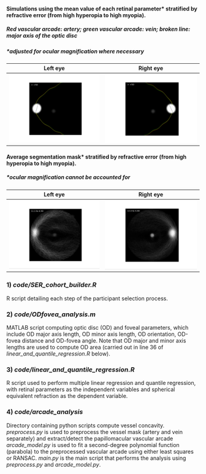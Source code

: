 #### Simulations using the mean value of each retinal parameter* stratified by refractive error (from high hyperopia to high myopia). 
##### *Red vascular arcade: artery; green vascular arcade: vein; broken line: major axis of the optic disc*
##### *adjusted for ocular magnification where necessary
Left eye |Right eye 
--|--
<img src="videos/simulated_LE.gif" width="450" />|<img src="videos/simulated_RE.gif" width="450" />

#### Average segmentation mask* stratified by refractive error (from high hyperopia to high myopia). 
##### *ocular magnification cannot be accounted for
Left eye |Right eye
--|--
<img src="videos/average_LE.gif" width="450" />|<img src="videos/average_RE.gif" width="450" />



### 1) ***code/SER_cohort_builder.R***
R script detailing each step of the participant selection process.

### 2) ***code/ODfovea_analysis.m***
MATLAB script computing optic disc (OD) and foveal parameters, which include OD major axis length, OD minor axis length, OD orientation, OD-fovea distance and OD-fovea angle. Note that OD major and minor axis lengths are used to compute OD area (carried out in line 36 of *linear_and_quantile_regression.R* below).

### 3) ***code/linear_and_quantile_regression.R***
R script used to perform multiple linear regression and quantile regression, with retinal parameters as the independent variables and spherical equivalent refraction as the dependent variable.

### 4) ***code/arcade_analysis***
Directory containing python scripts compute vessel concavity.
*preprocess.py* is used to preprocess the vessel mask (artery and vein separately) and extract/detect the papillomacular vascular arcade
*arcade_model.py* is used to fit a second-degree polynomial function (parabola) to the preprocessed vascular arcade using either least squares or RANSAC.
*main.py* is the main script that performs the analysis using *preprocess.py* and *arcade_model.py*.




